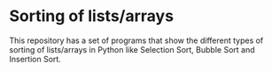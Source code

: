 # Sorting of lists/arrays
This repository has a set of programs that show the different types of sorting of lists/arrays in Python like Selection Sort, Bubble Sort and Insertion Sort.
